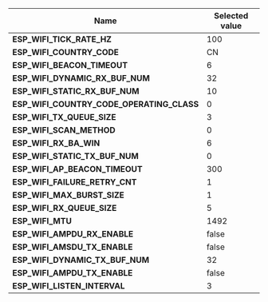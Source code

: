 
| Name | Selected value |
|------|----------------|
|**ESP_WIFI_TICK_RATE_HZ**|100|
|**ESP_WIFI_COUNTRY_CODE**|CN|
|**ESP_WIFI_BEACON_TIMEOUT**|6|
|**ESP_WIFI_DYNAMIC_RX_BUF_NUM**|32|
|**ESP_WIFI_STATIC_RX_BUF_NUM**|10|
|**ESP_WIFI_COUNTRY_CODE_OPERATING_CLASS**|0|
|**ESP_WIFI_TX_QUEUE_SIZE**|3|
|**ESP_WIFI_SCAN_METHOD**|0|
|**ESP_WIFI_RX_BA_WIN**|6|
|**ESP_WIFI_STATIC_TX_BUF_NUM**|0|
|**ESP_WIFI_AP_BEACON_TIMEOUT**|300|
|**ESP_WIFI_FAILURE_RETRY_CNT**|1|
|**ESP_WIFI_MAX_BURST_SIZE**|1|
|**ESP_WIFI_RX_QUEUE_SIZE**|5|
|**ESP_WIFI_MTU**|1492|
|**ESP_WIFI_AMPDU_RX_ENABLE**|false|
|**ESP_WIFI_AMSDU_TX_ENABLE**|false|
|**ESP_WIFI_DYNAMIC_TX_BUF_NUM**|32|
|**ESP_WIFI_AMPDU_TX_ENABLE**|false|
|**ESP_WIFI_LISTEN_INTERVAL**|3|
